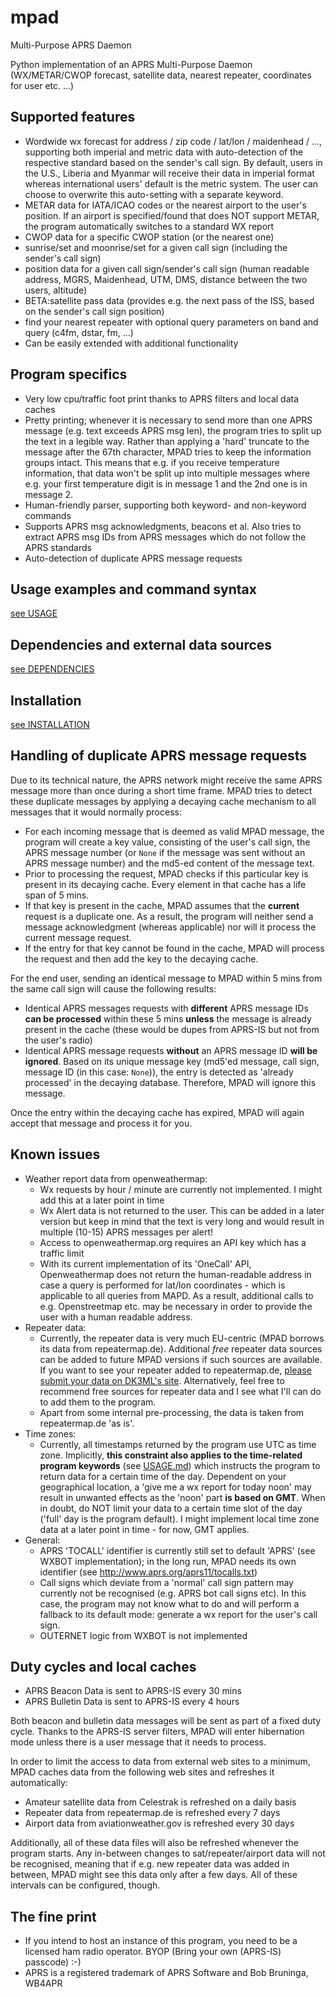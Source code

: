 # mpad

Multi-Purpose APRS Daemon

Python implementation of an APRS Multi-Purpose Daemon (WX/METAR/CWOP forecast, satellite data, nearest repeater, coordinates for user etc. ...)

## Supported features

- Wordwide wx forecast for address / zip code / lat/lon / maidenhead / ..., supporting both imperial and metric data with auto-detection of the respective standard based on the sender's call sign. By default, users in the U.S., Liberia and Myanmar will receive their data in imperial format whereas international users' default is the metric system. The user can choose to overwrite this auto-setting with a separate keyword.
- METAR data for IATA/ICAO codes or the nearest airport to the user's position. If an airport is specified/found that does NOT support METAR, the program automatically switches to a standard WX report
- CWOP data for a specific CWOP station (or the nearest one)
- sunrise/set and moonrise/set for a given call sign (including the sender's call sign)
- position data for a given call sign/sender's call sign (human readable address, MGRS, Maidenhead, UTM, DMS, distance between the two users, altitude)
- BETA:satellite pass data (provides e.g. the next pass of the ISS, based on the sender's call sign position)
- find your nearest repeater with optional query parameters on band and query (c4fm, dstar, fm, ...)
- Can be easily extended with additional functionality

## Program specifics

- Very low cpu/traffic foot print thanks to APRS filters and local data caches
- Pretty printing; whenever it is necessary to send more than one APRS message (e.g. text exceeds APRS msg len), the program tries to split up the text in a legible way. Rather than applying a 'hard' truncate to the message after the 67th character, MPAD tries to keep the information groups intact. This means that e.g. if you receive temperature information, that data won't be split up into multiple messages where e.g. your first temperature digit is in message 1 and the 2nd one is in message 2.
- Human-friendly parser, supporting both keyword- and non-keyword commands
- Supports APRS msg acknowledgments, beacons et al. Also tries to extract APRS msg IDs from APRS messages which do not follow the APRS standards
- Auto-detection of duplicate APRS message requests

## Usage examples and command syntax

[see USAGE](docs/USAGE.md)

## Dependencies and external data sources

[see DEPENDENCIES](DEPENDENCIES.md)

## Installation

[see INSTALLATION](INSTALLATION.md)

## Handling of duplicate APRS message requests

Due to its technical nature, the APRS network might receive the same APRS message more than once during a short time frame. MPAD tries to detect these duplicate messages by applying a decaying cache mechanism to all messages that it would normally process:

- For each incoming message that is deemed as valid MPAD message, the program will create a key value, consisting of the user's call sign, the APRS message number (or ```None``` if the  message was sent without an APRS message number) and the md5-ed content of the message text.
- Prior to processing the request, MPAD checks if this particular key is present in its decaying cache. Every element in that cache has a life span of 5 mins.
- If that key is present in the cache, MPAD assumes that the __current__ request is a duplicate one.  As a result, the program will neither send a message acknowledgment (whereas applicable) nor will it process the current message request.
- If the entry for that key cannot be found in the cache, MPAD will process the request and then add the key to the decaying cache.

For the end user, sending an identical message to MPAD within 5 mins from the same call sign will cause the following results:

- Identical APRS messages requests with __different__ APRS message IDs __can be processed__ within these 5 mins __unless__ the message is already present in the cache (these would be dupes from APRS-IS but not from the user's radio)
- Identical APRS message requests __without__ an APRS message ID __will be ignored__. Based on its unique message key (md5'ed message, call sign, message ID (in this case: ```None```)), the entry is detected as 'already processed' in the decaying database. Therefore, MPAD will ignore this message.

Once the entry within the decaying cache has expired, MPAD will again accept that message and process it for you.

## Known issues

- Weather report data from openweathermap:
    - Wx requests by hour / minute are currently not implemented. I might add this at a later point in time
    - Wx Alert data is not returned to the user. This can be added in a later version but keep in mind that the text is very long and would result in multiple (10-15) APRS messages per alert!
    - Access to openweathermap.org requires an API key which has a traffic limit
    - With its current implementation of its 'OneCall' API, Openweathermap does not return the human-readable address in case a query is performed for lat/lon coordinates - which is applicable to all queries from MAPD. As a result, additional calls to e.g. Openstreetmap etc. may be necessary in order to provide the user with a human readable address.
- Repeater data:
    - Currently, the repeater data is very much EU-centric (MPAD borrows its data from repeatermap.de). Additional _free_ repeater data sources can be added to future MPAD versions if such sources are available. If you want to see your repeater added to repeatermap.de, [please submit your data on DK3ML's site](https://www.repeatermap.de/new_repeater.php?lang=en). Alternatively, feel free to recommend free sources for repeater data and I see what I'll can do to add them to the program.
    - Apart from some internal pre-processing, the data is taken from repeatermap.de 'as is'. 
- Time zones:
    - Currently, all timestamps returned by the program use UTC as time zone. Implicitly, __this constraint also applies to the time-related program keywords__ (see [USAGE.md](USAGE.md)) which instructs the program to return data for a certain time of the day. Dependent on your geographical location, a 'give me a wx report for today noon' may result in unwanted effects as the 'noon' part __is based on GMT__. When in doubt, do NOT limit your data to a certain time slot of the day ('full' day is the program default). I might implement local time zone data at a later point in time - for now, GMT applies.
- General:
    - APRS 'TOCALL' identifier is currently still set to default 'APRS' (see WXBOT implementation); in the long run, MPAD needs its own identifier (see http://www.aprs.org/aprs11/tocalls.txt)
    - Call signs which deviate from a 'normal' call sign pattern may currently not be recognised (e.g. APRS bot call signs etc). In this case, the program may not know what to do and will perform a fallback to its default mode: generate a wx report for the user's call sign.
    - OUTERNET logic from WXBOT is not implemented

## Duty cycles and local caches

- APRS Beacon Data is sent to APRS-IS every 30 mins
- APRS Bulletin Data is sent to APRS-IS every 4 hours

Both beacon and bulletin data messages will be sent as part of a fixed duty cycle. Thanks to the APRS-IS server filters, MPAD will enter hibernation mode unless there is a user message that it needs to process.

In order to limit the access to data from external web sites to a minimum, MPAD caches data from the following web sites and refreshes it automatically:

- Amateur satellite data from Celestrak is refreshed on a daily basis
- Repeater data from repeatermap.de is refreshed every 7 days
- Airport data from aviationweather.gov is refreshed every 30 days

Additionally, all of these data files will also be refreshed whenever the program starts. Any in-between changes to sat/repeater/airport data will not be recognised, meaning that if e.g. new repeater data was added in between, MPAD might see this data only after a few days. All of these intervals can be configured, though.
## The fine print

- If you intend to host an instance of this program, you need to be a licensed ham radio operator. BYOP (Bring your own (APRS-IS) passcode) :-)
- APRS is a registered trademark of APRS Software and Bob Bruninga, WB4APR
